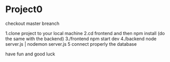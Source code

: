 # Project0

checkout master breanch 

1.clone project to your local machine
2.cd frontend and then npm install (do the same with the backend)
3./frontend npm start dev
4./backend node server.js | nodemon server.js
5 connect properly the database 

have fun and good luck
